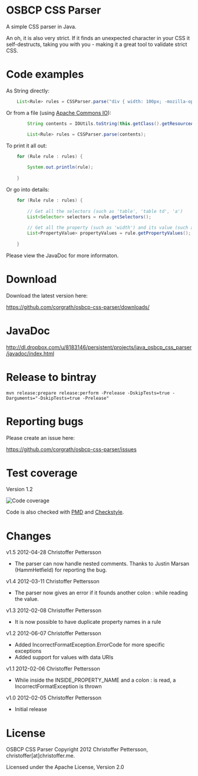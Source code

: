 OSBCP CSS Parser
========================================

A simple CSS parser in Java.

An oh, it is also very strict. If it finds an unexpected character in your CSS it self-destructs, taking you with you - making it a great tool to validate strict CSS.


Code examples
========================================

As String directly:
```java
	List<Rule> rules = CSSParser.parse("div { width: 100px; -mozilla-opacity: 345; }");
```	
Or from a file (using [Apache Commons IO](http://commons.apache.org/io/)):
```java
		String contents = IOUtils.toString(this.getClass().getResourceAsStream("stylesheet.css"));

		List<Rule> rules = CSSParser.parse(contents);
```		
To print it  all out:
```java
	for (Rule rule : rules) {
	
		System.out.println(rule);
		
	}
```	
Or go into details:
```java
	for (Rule rule : rules) {
	
		// Get all the selectors (such as 'table', 'table td', 'a')
		List<Selector> selectors = rule.getSelectors();
		
		// Get all the property (such as 'width') and its value (such as '100px')	
		List<PropertyValue> propertyValues = rule.getPropertyValues();
	
	}
```	
Please view the JavaDoc for more informaton.
	
	
Download
========================================
Download the latest version here:

https://github.com/corgrath/osbcp-css-parser/downloads/

JavaDoc
========================================

http://dl.dropbox.com/u/8183146/persistent/projects/java_osbcp_css_parser/javadoc/index.html

Release to bintray
========================================

```
mvn release:prepare release:perform -Prelease -DskipTests=true -Darguments="-DskipTests=true -Prelease"
```

Reporting bugs
========================================

Please create an issue here:

https://github.com/corgrath/osbcp-css-parser/issues

Test coverage
========================================

Version 1.2

![Code coverage](http://dl.dropbox.com/u/8183146/persistent/projects/java_osbcp_css_parser/code_coverage12.png "Code coverage")


Code is also checked with [PMD](http://pmd.sourceforge.net/) and [Checkstyle](http://checkstyle.sourceforge.net/).


Changes
========================================

v1.5 2012-04-28 Christoffer Pettersson

* The parser can now handle nested comments. 
  Thanks to Justin Marsan (HammHetfield) for reporting the bug.


v1.4 2012-03-11 Christoffer Pettersson

* The parser now gives an error if it founds another colon : while reading the value.
	

v1.3 2012-02-08 Christoffer Pettersson

* It is now possible to have duplicate property names in a rule


v1.2 2012-06-07 Christoffer Pettersson

* Added IncorrectFormatException.ErrorCode for more specific exceptions
* Added support for values with data URIs


v1.1 2012-02-06 Christoffer Pettersson

* While inside the INSIDE_PROPERTY_NAME and a colon : is read, a IncorrectFormatException is thrown 


v1.0 2012-02-05 Christoffer Pettersson
 
* Initial release


License
========================================

OSBCP CSS Parser
Copyright 2012 Christoffer Pettersson, christoffer[at]christoffer.me.

Licensed under the Apache License, Version 2.0
